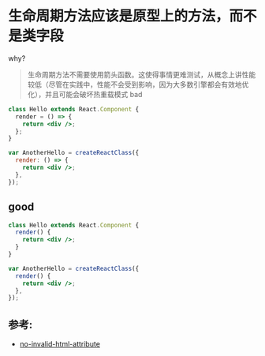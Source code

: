 # 生命周期方法应该是原型上的方法，而不是类字段

why?

> 生命周期方法不需要使用箭头函数。这使得事情更难测试，从概念上讲性能较低（尽管在实践中，性能不会受到影响，因为大多数引擎都会有效地优化），并且可能会破坏热重载模式
> bad

```jsx
class Hello extends React.Component {
  render = () => {
    return <div />;
  };
}

var AnotherHello = createReactClass({
  render: () => {
    return <div />;
  },
});
```

## good

```jsx
class Hello extends React.Component {
  render() {
    return <div />;
  }
}

var AnotherHello = createReactClass({
  render() {
    return <div />;
  },
});
```

## 参考:

- [no-invalid-html-attribute](https://github.com/jsx-eslint/eslint-plugin-react/blob/c42b624d0fb9ad647583a775ab9751091eec066f/docs/rules/no-invalid-html-attribute)
